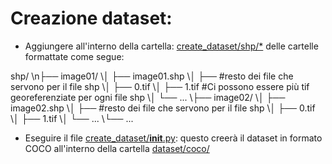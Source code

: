 # Creazione dataset:
* Aggiungere all'interno della cartella: [create_dataset/shp/*]() delle cartelle formattate come segue:

shp/
\n├── image01/
\\│   ├── image01.shp
\\│   ├── #resto dei file che servono per il file shp
\\│   ├── 0.tif
\\│   ├── 1.tif     #Ci possono essere più tif georeferenziate per ogni file shp
\\│   └── ...
\\├── image02/
\\│   ├── image02.shp
\\│   ├── #resto dei file che servono per il file shp
\\│   ├── 0.tif
\\│   ├── 1.tif
\\│   └── ...
\\└── ...

* Eseguire il file [create_dataset/__init__.py]():
questo creerà il dataset in formato COCO all'interno della cartella [dataset/coco/]()

